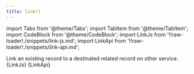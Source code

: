 ```yaml
---
title: link()
---
```


import Tabs from '@theme/Tabs';
import TabItem from '@theme/TabItem';
import CodeBlock from '@theme/CodeBlock';
import LinkJs from '!!raw-loader!./snippets/link-js.md';
import LinkApi from '!!raw-loader!./snippets/link-api.md';

Link an existing record to a destinated related record on other service.
<Tabs>
  <TabItem value="javascript" label="Javascript" default>
    <CodeBlock className="language-jsx">
      {LinkJs}
    </CodeBlock>
  </TabItem>
  <TabItem value="API" label="API">
    <CodeBlock className="language-jsx" title="[POST]">
      {LinkApi}
    </CodeBlock>
  </TabItem>
</Tabs>

